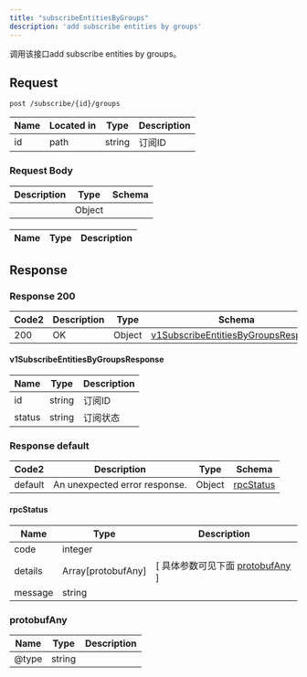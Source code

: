 ```yaml
---
title: "subscribeEntitiesByGroups"
description: 'add subscribe entities by groups'
---
```

调用该接口add subscribe entities by groups。

## Request


```
post /subscribe/{id}/groups
```

| Name | Located in | Type | Description | 
| ---- | ---------- | ----------- | ----------- | 
| id | path | string | 订阅ID |  

### Request Body 
| Description | Type | Schema |
| ----------- | ------ | ------ |
|  | Object | [](#) |

#### 

| Name | Type | Description | 
| ---- | ---- | ----------- |  



## Response

### Response  200 
| Code2 | Description | Type | Schema |
| ---- | ----------- | ------ | ------ |
| 200 | OK | Object | [v1SubscribeEntitiesByGroupsResponse](#v1SubscribeEntitiesByGroupsResponse) |

#### v1SubscribeEntitiesByGroupsResponse

| Name | Type | Description | 
| ---- | ---- | ----------- |     
| id | string | 订阅ID |      
| status | string | 订阅状态 |   



### Response  default 
| Code2 | Description | Type | Schema |
| ---- | ----------- | ------ | ------ |
| default | An unexpected error response. | Object | [rpcStatus](#rpcStatus) |

#### rpcStatus

| Name | Type | Description | 
| ---- | ---- | ----------- |     
| code | integer |  |          
| details | Array[protobufAny] |  [ 具体参数可见下面 [protobufAny](#protobufAny) ] |       
| message | string |  |   

### protobufAny
| Name | Type | Description | 
| ---- | ---- | ----------- |     
| @type | string |  |   




